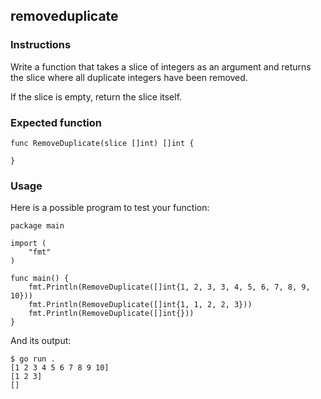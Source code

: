 ## removeduplicate
### Instructions
Write a function that takes a slice of integers as an argument and returns the slice where all duplicate integers have been removed.

If the slice is empty, return the slice itself.

### Expected function
```
func RemoveDuplicate(slice []int) []int {

}
```

### Usage
Here is a possible program to test your function:
```
package main

import (
	"fmt"
)

func main() {
	fmt.Println(RemoveDuplicate([]int{1, 2, 3, 3, 4, 5, 6, 7, 8, 9, 10}))
	fmt.Println(RemoveDuplicate([]int{1, 1, 2, 2, 3}))
	fmt.Println(RemoveDuplicate([]int{}))
}
```
And its output:
```
$ go run .
[1 2 3 4 5 6 7 8 9 10]
[1 2 3]
[]
```